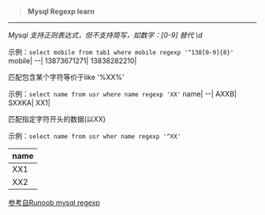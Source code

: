 >**Mysql Regexp learn**
---
*Mysql 支持正则表达式，但不支持简写，如数字：[0-9] 替代 \d*
   
示例：`select mobile from tab1 where mobile regexp '^138[0-9]{8}'`
mobile|
--|
13873671271|
13838282210|

匹配包含某个字符等价于like '%XX%'

示例：`select name from usr where name regexp 'XX'`
name|
--|
AXXB|
SXXKA|
XX1|

匹配指定字符开头的数据(以XX)

示例：`select name from usr wher name regexp '^XX'`

name|
--|
XX1|
XX2|
   
[参考自Runoob mysql regexp](https://www.runoob.com/mysql/mysql-regexp.html)